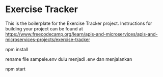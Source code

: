 # Exercise Tracker

This is the boilerplate for the Exercise Tracker project. Instructions for building your project can be found at https://www.freecodecamp.org/learn/apis-and-microservices/apis-and-microservices-projects/exercise-tracker

npm install 

rename file sampele.env dulu menjadi .env
dan menjalankan 

npm start
